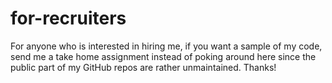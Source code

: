 # for-recruiters
For anyone who is interested in hiring me, if you want a sample of my code, send me a take home assignment instead of poking around here since the public part of my GitHub repos are rather unmaintained. Thanks!
